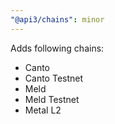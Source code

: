 ```yaml
---
"@api3/chains": minor
---
```


Adds following chains:
* Canto
* Canto Testnet
* Meld
* Meld Testnet
* Metal L2